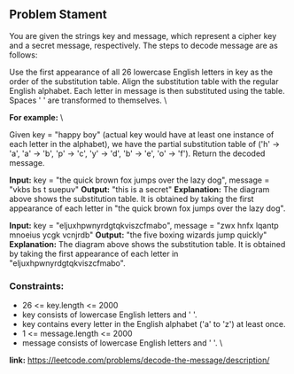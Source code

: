 ## Problem Stament


You are given the strings key and message, which represent a cipher key and a secret message, respectively. 
The steps to decode message are as follows:

Use the first appearance of all 26 lowercase English letters in key as the order of the substitution table.
Align the substitution table with the regular English alphabet.
Each letter in message is then substituted using the table.
Spaces ' ' are transformed to themselves. \\

**For example:** \\

Given key = "happy boy" (actual key would have at least one instance of each letter in the alphabet), 
we have the partial substitution table of ('h' -> 'a', 'a' -> 'b', 'p' -> 'c', 'y' -> 'd', 'b' -> 'e', 'o' -> 'f').
Return the decoded message.


**Input:** 
    key = "the quick brown fox jumps over the lazy dog", message = "vkbs bs t suepuv"
**Output:** 
    "this is a secret"
**Explanation:**
     The diagram above shows the substitution table.
    It is obtained by taking the first appearance of each letter in "the quick brown fox jumps over the lazy dog".

**Input:** 
    key = "eljuxhpwnyrdgtqkviszcfmabo", message = "zwx hnfx lqantp mnoeius ycgk vcnjrdb"
**Output:** 
    "the five boxing wizards jump quickly"
**Explanation:** 
    The diagram above shows the substitution table.
    It is obtained by taking the first appearance of each letter in "eljuxhpwnyrdgtqkviszcfmabo".
 

### Constraints:

* 26 <= key.length <= 2000
* key consists of lowercase English letters and ' '.
* key contains every letter in the English alphabet ('a' to 'z') at least once.
* 1 <= message.length <= 2000
* message consists of lowercase English letters and ' '. \\

**link:** https://leetcode.com/problems/decode-the-message/description/